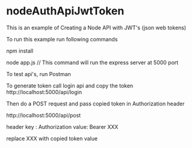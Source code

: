 # nodeAuthApiJwtToken
 This is an example of Creating a Node API with JWT's (json web tokens)

To run this example run following commands

npm install

node app.js // This command will run the express server at 5000 port

To test api's, run Postman

To generate token call login api and copy the token
http://localhost:5000/api/login

Then do a POST request and pass copied token in Authorization header

http://localhost:5000/api/post

header key : Authorization
       value: Bearer XXX
       
replace XXX with copied token value
 

